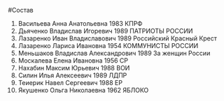 #Состав
1. Васильева Анна Анатольевна 1983 КПРФ
2. Дьяченко Владислав Игоревич 1989 ПАТРИОТЫ РОССИИ
3. Лазаренко Иван Владиславович 1989 Российский Красный Крест
4. Лазаренко Лариса Ивановна 1954 КОММУНИСТЫ РОССИИ
5. Меньшаков Владислав Александрович 1989 За женщин России
6. Москалева Елена Ивановна 1956 СР
7. Нахабин Максим Юрьевич 1988 ВОИ
8. Силин Илья Алексеевич 1989 ЛДПР
9. Теиерик Навел Сергеевич 1988 ЕР
10. Якушенко Ольга Николаевна 1962 ЯБЛОКО
